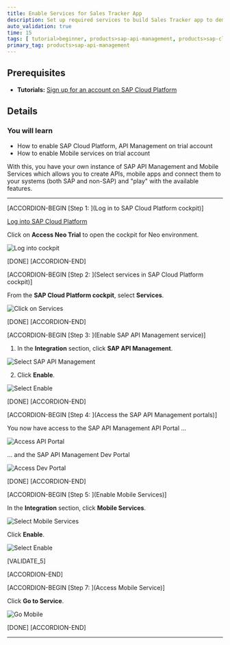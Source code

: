 ```yaml
---
title: Enable Services for Sales Tracker App
description: Set up required services to build Sales Tracker app to demonstrate SAP API Management and other technologies.
auto_validation: true
time: 15
tags: [ tutorial>beginner, products>sap-api-management, products>sap-cloud-platform]
primary_tag: products>sap-api-management
---
```


## Prerequisites
- **Tutorials:** [Sign up for an account on SAP Cloud Platform](https://developers.sap.com/tutorials/hcp-create-trial-account.html)

## Details
### You will learn
  - How to enable SAP Cloud Platform, API Management on trial account
  - How to enable Mobile services on trial account

With this, you have your own instance of SAP API Management and Mobile Services which allows you to create APIs, mobile apps and connect them to your systems (both SAP and non-SAP) and "play" with the available features.

---

[ACCORDION-BEGIN [Step 1: ](Log in to SAP Cloud Platform cockpit)]

[Log into SAP Cloud Platform](https://cockpit.hanatrial.ondemand.com/)

Click on **Access Neo Trial** to open the cockpit for Neo environment.

![Log into cockpit](01-Login-trial-account.png)

[DONE]
[ACCORDION-END]

[ACCORDION-BEGIN [Step 2: ](Select services in SAP Cloud Platform cockpit)]

From the **SAP Cloud Platform cockpit**, select **Services**.

![Click on Services](02-Navigate-to-services.png)



[DONE]
[ACCORDION-END]

[ACCORDION-BEGIN [Step 3: ](Enable SAP API Management service)]

1. In the **Integration** section, click **SAP API Management**.

![Select SAP API Management](03-click-apim-service.png)

2. Click  **Enable**.

![Select Enable](03-enableapim-service.png)

[DONE]
[ACCORDION-END]


[ACCORDION-BEGIN [Step 4: ](Access the SAP API Management portals)]

You now have access to the SAP API Management API Portal ...

![Access API Portal](04-access-api-portal.png)

... and the SAP API Management Dev Portal

![Access Dev Portal](05-access-developer-portal.png)

[DONE]
[ACCORDION-END]

[ACCORDION-BEGIN [Step 5: ](Enable Mobile Services)]

In the **Integration** section, click  **Mobile Services**.

![Select Mobile Services](06-cp-apim-Mobile-service.png)

Click  **Enable**.

![Select Enable](04-enableservice.png)

[VALIDATE_5]

[ACCORDION-END]

[ACCORDION-BEGIN [Step 7: ](Access Mobile Service)]

Click **Go to Service**.

![Go Mobile](07-cp-apim-go-mobile-service.png)


[DONE]
[ACCORDION-END]



---
